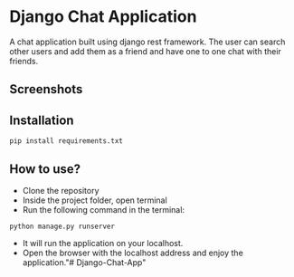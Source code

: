 
# Django Chat Application

A chat application built using django rest framework. The 
user can search other users and add them as a friend and have 
one to one chat with their friends.

## Screenshots


## Installation

```
pip install requirements.txt
```

## How to use?

- Clone the repository
- Inside the project folder, open terminal
- Run the following command in the terminal:
```
python manage.py runserver
```
- It will run the application on your localhost.
- Open the browser with the localhost address and enjoy the application."# Django-Chat-App" 
